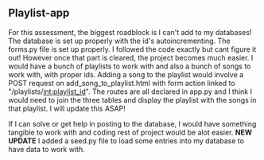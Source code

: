 ## Playlist-app ##


For this assessment, the biggest roadblock is I can't add to my databases! The database is set up properly with the id's autoincrementing. The forms.py file is set up properly. I followed the code exactly but cant figure it out! However once that part is cleared, the project becomes much easier. I would have a bunch of playlists to work with and also a bunch of songs to work with, with proper ids. Adding a song to the playlist would involve a POST request on add_song_to_playlist.html with form action linked to "/playlists/<int:playlist_id>". The routes are all declared in app.py and I think I would need to join the three tables and display the playlist with the songs in that playlist. I will update this ASAP! 

If I can solve or get help in posting to the database, I would have something tangible to work with and coding rest of project would be alot easier. **NEW UPDATE** I added a seed.py file to load some entries into my database to have data to work with.